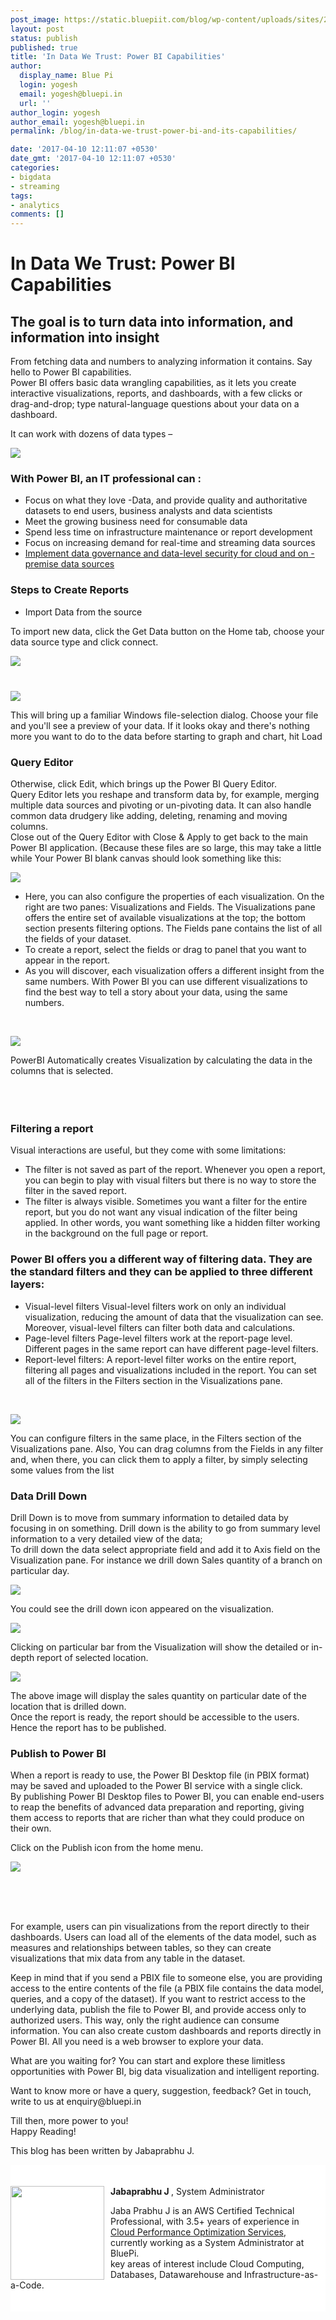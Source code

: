 ```yaml
---
post_image: https://static.bluepiit.com/blog/wp-content/uploads/sites/2/2017/04/BI.png
layout: post
status: publish
published: true
title: 'In Data We Trust: Power BI Capabilities'
author:
  display_name: Blue Pi
  login: yogesh
  email: yogesh@bluepi.in
  url: ''
author_login: yogesh
author_email: yogesh@bluepi.in
permalink: /blog/in-data-we-trust-power-bi-and-its-capabilities/

date: '2017-04-10 12:11:07 +0530'
date_gmt: '2017-04-10 12:11:07 +0530'
categories:
- bigdata
- streaming
tags:
- analytics
comments: []
---
```

# In Data We Trust: Power BI Capabilities
<h2>The goal is to turn data into information, and information into insight</h2>
<p>From fetching data and numbers to analyzing information it contains. Say hello to Power BI capabilities.<br />
Power BI offers basic data wrangling capabilities, as it lets you create interactive visualizations, reports, and dashboards, with a few clicks or drag-and-drop; type natural-language questions about your data on a dashboard.</p>
<p>It can work with dozens of data types &ndash;</p>
<div class="col-md-12"><img class="img-responsive  blog_image_size" src="https://dhh0yoio3ikfv.cloudfront.net/blog/wp-content/uploads/sites/2/2017/04/data1.jpg" /></div>
<h3 class="col-md-12">With Power BI, an IT professional can :</h3>
<ul>
<li>Focus on what they love -Data, and provide quality and authoritative datasets to end users, business analysts and data scientists</li>
<li>Meet the growing business need for consumable data</li>
<li>Spend less time on infrastructure maintenance or report development</li>
<li>Focus on increasing demand for real-time and streaming data sources</li>
<li><a href="https://www.bluepiit.com/blog/how-data-can-be-governed-effectively-in-the-middle-of-security-concerns/">Implement data governance and data-level security for cloud and on -premise data sources</a></li>
</ul>
<h3>Steps to Create Reports</h3>
<ul>
<li>Import Data from the source</li>
</ul>
<p>To import new data, click the Get Data button on the Home tab, choose your data source type and click connect.</p>
<div class="col-md-12"><img class="img-responsive  blog_image_size" src="https://dhh0yoio3ikfv.cloudfront.net/blog/wp-content/uploads/sites/2/2017/04/data2.jpg" /></div>
<div class="col-md-12" style="margin-top: 40px;"><img class="img-responsive  blog_image_size" src="https://dhh0yoio3ikfv.cloudfront.net/blog/wp-content/uploads/sites/2/2017/04/data3.jpg" /></div>
<div class="col-md-12"></div>
<p class="col-md-12">This will bring up a familiar Windows file-selection dialog. Choose your file and you'll see a preview of your data. If it looks okay and there's nothing more you want to do to the data before starting to graph and chart, hit Load</p>
<h3>Query Editor</h3>
<p>Otherwise, click Edit, which brings up the Power BI Query Editor.<br />
Query Editor lets you reshape and transform data by, for example, merging multiple data sources and pivoting or un-pivoting data. It can also handle common data drudgery like adding, deleting, renaming and moving columns.<br />
Close out of the Query Editor with Close &amp; Apply to get back to the main Power BI application. (Because these files are so large, this may take a little while Your Power BI blank canvas should look something like this:</p>
<div class="col-md-12"><img class="img-responsive  blog_image_size" src="https://dhh0yoio3ikfv.cloudfront.net/blog/wp-content/uploads/sites/2/2017/04/data4.jpg" /></div>
<ul>
<li class="col-md-12">Here, you can also configure the properties of each visualization. On the right are two panes: Visualizations and Fields. The Visualizations pane offers the entire set of available visualizations at the top; the bottom section presents filtering options. The Fields pane contains the list of all the fields of your dataset.</li>
<li class="col-md-12">To create a report, select the fields or drag to panel that you want to appear in the report.</li>
<li class="col-md-12">As you will discover, each visualization offers a different insight from the same numbers. With Power BI you can use different visualizations to find the best way to tell a story about your data, using the same numbers.</li>
</ul>
<p>&nbsp;</p>
<div class="col-md-12"><img class="img-responsive  blog_image_size" src="https://dhh0yoio3ikfv.cloudfront.net/blog/wp-content/uploads/sites/2/2017/04/data5.jpg" /></div>
<p>PowerBI Automatically creates Visualization by calculating the data in the columns that is selected.<br><br />
<br><br />
<h3>Filtering a report</h3>
<p>Visual interactions are useful, but they come with some limitations:</p>
<ul>
<li>The filter is not saved as part of the report. Whenever you open a report, you can begin to play with visual filters but there is no way to store the filter in the saved report.</li>
<li>The filter is always visible. Sometimes you want a filter for the entire report, but you do not want any visual indication of the filter being applied. In other words, you want something like a hidden filter working in the background on the full page or report.</li>
</ul>
<h3>Power BI offers you a different way of filtering data. They are the standard filters and they can be applied to three different layers:</h3>
<ul>
<li>Visual-level filters Visual-level filters work on only an individual visualization, reducing the amount of data that the visualization can see. Moreover, visual-level filters can filter both data and calculations.</li>
<li>Page-level filters Page-level filters work at the report-page level. Different pages in the same report can have different page-level filters.</li>
<li>Report-level filters: A report-level filter works on the entire report, filtering all pages and visualizations included in the report. You can set all of the filters in the Filters section in the Visualizations pane.</li>
</ul>
<p>&nbsp;</p>
<div class="col-md-12"><img class="img-responsive center-block" src="https://dhh0yoio3ikfv.cloudfront.net/blog/wp-content/uploads/sites/2/2017/04/data6.jpg" /></div>
<p>You can configure filters in the same place, in the Filters section of the Visualizations pane. Also, You can drag columns from the Fields in any filter and, when there, you can click them to apply a filter, by simply selecting some values from the list</p>
<h3>Data Drill Down</h3>
<p>Drill Down is to move from summary information to detailed data by focusing in on something. Drill down is the ability to go from summary level information to a very detailed view of the data;<br />
To drill down the data select appropriate field and add it to Axis field on the Visualization pane. For instance we drill down Sales quantity of a branch on particular day.</p>
<div class="col-md-12"><img class="img-responsive center-block" src="https://dhh0yoio3ikfv.cloudfront.net/blog/wp-content/uploads/sites/2/2017/04/data7.png" /></div>
<p>You could see the drill down icon appeared on the visualization.</p>
<div class="col-md-12"><img class="img-responsive center-block" src="https://dhh0yoio3ikfv.cloudfront.net/blog/wp-content/uploads/sites/2/2017/04/data8.jpg" /></div>
<p>Clicking on particular bar from the Visualization will show the detailed or in-depth report of selected location.</p>
<div class="col-md-12"><img class="img-responsive center-block" src="https://dhh0yoio3ikfv.cloudfront.net/blog/wp-content/uploads/sites/2/2017/04/data9.jpg" /></div>
<p>The above image will display the sales quantity on particular date of the location that is drilled down.<br />
Once the report is ready, the report&nbsp;should be accessible to the users. Hence the report has to be published.</p>
<h3>Publish to Power BI</h3>
<p>When a report is ready to use, the Power BI Desktop file (in PBIX format) may be saved and uploaded to the Power BI service with a single click.<br />
By publishing Power BI Desktop files to Power BI, you can enable end-users to reap the benefits of advanced data preparation and reporting, giving them access to reports that are richer than what they could produce on their own.</p>
<p>Click on the Publish icon from the home menu.</p>
<div class="col-md-12"><img class="img-responsive center-block" src="https://dhh0yoio3ikfv.cloudfront.net/blog/wp-content/uploads/sites/2/2017/04/data10.jpg" /></div>
<p><br><br />
<br>
<p>For example, users can pin visualizations from the report directly to their dashboards. Users can load all of the elements of the data model, such as measures and relationships between tables, so they&nbsp;can create visualizations that mix data from any table in the dataset.</p>
<p>Keep in mind that if you send a PBIX file to someone else, you are providing access to the entire contents of the file (a PBIX file contains the data model, queries, and a copy of the dataset). If you want to restrict access to the underlying data, publish the file to Power BI, and provide access only to authorized users. This way, only the right audience can consume information. You can also create custom dashboards and reports directly in Power BI. All you need is a web browser to explore your data.</p>
<p>What are you waiting for?&nbsp;You can start and explore these limitless opportunities with Power BI, big data visualization and intelligent reporting.</p>
<p>Want to know more or have a query, suggestion, feedback? Get in touch, write to us at enquiry@bluepi.in</p>
<p>Till then, more power to you!<br />
Happy Reading!</p>
<p>This blog has been written by Jabaprabhu J.</p>
<div class="col-md-12" style="background-color: #fff; margin-top: 10px; margin-bottom: 20px; padding-top: 20px; padding-bottom: 20px;">
<div class="col-md-12"><img class="img-responsive" style="float: left; padding-right: 10px;" src="https://dhh0yoio3ikfv.cloudfront.net/blog/wp-content/uploads/sites/2/2017/04/thumbnail_20170410_171854.jpg" width="150px;" /></p>
<p><strong>Jabaprabhu J </strong>, System Administrator</p>
<p>Jaba Prabhu J is an AWS Certified Technical Professional, with 3.5+ years of experience in <a href="https://www.bluepiit.com/migration">Cloud&nbsp;Performance Optimization Services</a>, currently working as a System Administrator at BluePi.<br />
key areas of interest include Cloud Computing, Databases, Datawarehouse and Infrastructure-as-a-Code.
</div>
</div>
